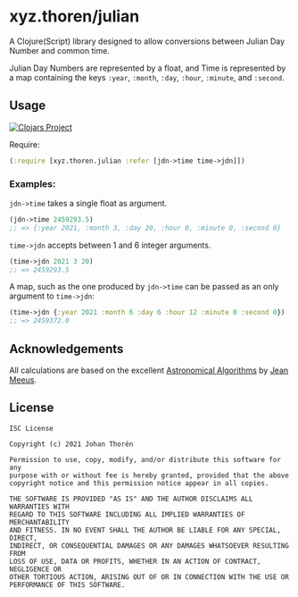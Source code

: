 # xyz.thoren/julian

A Clojure(Script) library designed to allow conversions between Julian Day
Number and common time.

Julian Day Numbers are represented by a float, and Time is represented
by a map containing the keys `:year`, `:month`, `:day`, `:hour`, `:minute`, and
`:second`.

## Usage

[![Clojars Project](https://img.shields.io/clojars/v/xyz.thoren/julian.svg)](https://clojars.org/xyz.thoren/julian)

Require:

``` clojure
(:require [xyz.thoren.julian :refer [jdn->time time->jdn]])
```

### Examples:

`jdn->time` takes a single float as argument.
``` clojure
(jdn->time 2459293.5)
;; => {:year 2021, :month 3, :day 20, :hour 0, :minute 0, :second 0}
```

`time->jdn` accepts between 1 and 6 integer arguments.
``` clojure
(time->jdn 2021 3 20)
;; => 2459293.5
```

A map, such as the one produced by `jdn->time` can be passed as an only
argument to `time->jdn`:

``` clojure
(time->jdn {:year 2021 :month 6 :day 6 :hour 12 :minute 0 :second 0})
;; => 2459372.0
```

## Acknowledgements

All calculations are based on the excellent [Astronomical
Algorithms](https://openlibrary.org/works/OL2009494W/Astronomical_algorithms) by
[Jean Meeus](https://en.wikipedia.org/wiki/Jean_Meeus).

## License

```
ISC License

Copyright (c) 2021 Johan Thorén

Permission to use, copy, modify, and/or distribute this software for any
purpose with or without fee is hereby granted, provided that the above
copyright notice and this permission notice appear in all copies.

THE SOFTWARE IS PROVIDED "AS IS" AND THE AUTHOR DISCLAIMS ALL WARRANTIES WITH
REGARD TO THIS SOFTWARE INCLUDING ALL IMPLIED WARRANTIES OF MERCHANTABILITY
AND FITNESS. IN NO EVENT SHALL THE AUTHOR BE LIABLE FOR ANY SPECIAL, DIRECT,
INDIRECT, OR CONSEQUENTIAL DAMAGES OR ANY DAMAGES WHATSOEVER RESULTING FROM
LOSS OF USE, DATA OR PROFITS, WHETHER IN AN ACTION OF CONTRACT, NEGLIGENCE OR
OTHER TORTIOUS ACTION, ARISING OUT OF OR IN CONNECTION WITH THE USE OR
PERFORMANCE OF THIS SOFTWARE.
```
